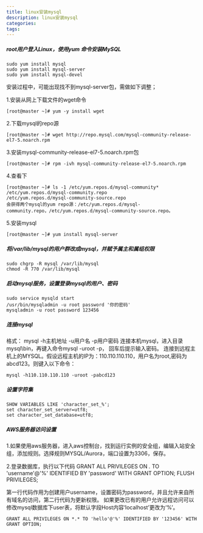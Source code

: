 ```yaml
---
title: linux安装mysql
description: linux安装mysql
categories:
tags:
---
```




##### root用户登入Linux，使用yum 命令安装MySQL

```
sudo yum install mysql
sudo yum install mysql-server
sudo yum install mysql-devel
```

安装过程中，可能出现找不到mysql-server包，需做如下调整；

1.安装从网上下载文件的wget命令

```
[root@master ~]# yum -y install wget
```


2.下载mysql的repo源

```
[root@master ~]# wget http://repo.mysql.com/mysql-community-release-el7-5.noarch.rpm 
```

3.安装mysql-community-release-el7-5.noarch.rpm包

```
[root@master ~]# rpm -ivh mysql-community-release-el7-5.noarch.rpm
```


4.查看下

```
[root@master ~]# ls -1 /etc/yum.repos.d/mysql-community*
/etc/yum.repos.d/mysql-community.repo
/etc/yum.repos.d/mysql-community-source.repo
会获得两个mysql的yum repo源：/etc/yum.repos.d/mysql-community.repo，/etc/yum.repos.d/mysql-community-source.repo。
```

5.安装mysql

```
[root@master ~]# yum install mysql-server
```

##### 将/var/lib/mysql的用户群改成mysql，并赋予属主和属组权限

```
sudo chgrp -R mysql /var/lib/mysql
chmod -R 770 /var/lib/mysql
```

##### 启动mysql服务，设置登录mysql的用户、密码

```
sudo service mysqld start
/usr/bin/mysqladmin -u root password '你的密码'
mysqladmin -u root password 123456
```

##### 连接mysql

格式： mysql -h主机地址 -u用户名 -p用户密码
连接本机mysql，进入目录mysql\bin，再键入命令mysql -uroot -p， 回车后提示输入密码。
连接到远程主机上的MYSQL。假设远程主机的IP为：110.110.110.110，用户名为root,密码为abcd123。则键入以下命令：

```
mysql -h110.110.110.110 -uroot -pabcd123
```

##### 设置字符集

```
SHOW VARIABLES LIKE 'character_set_%';
set character_set_server=utf8;	
set character_set_database=utf8;
```

##### AWS服务器访问设置

1.如果使用aws服务器，进入aws控制台，找到运行实例的安全组，编辑入站安全组，添加规则。选择规则MYSQL/Aurora，端口设置为3306，保存。

2.登录数据库，执行以下代码
GRANT ALL PRIVILEGES ON *.* TO 'username'@'%' IDENTIFIED BY 'password' WITH GRANT OPTION;
FLUSH PRIVILEGES;

第一行代码作用为创建用户username，设置密码为password，并且允许来自所有域名的访问，第二行代码为更新权限。
如果更改已有的用户允许远程访问可以修改mysql数据库下user表，将默认字段Host内容‘localhost’更改为‘%’。

```
GRANT ALL PRIVILEGES ON *.* TO 'hello'@'%' IDENTIFIED BY '123456' WITH GRANT OPTION;
```

​	